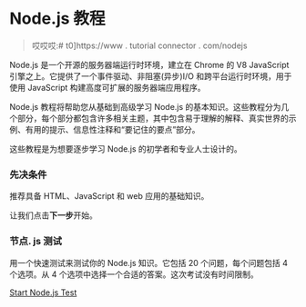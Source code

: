 # Node.js 教程

> 哎哎哎:# t0]https://www . tutorial connector . com/nodejs

Node.js 是一个开源的服务器端运行时环境，建立在 Chrome 的 V8 JavaScript 引擎之上。它提供了一个事件驱动、非阻塞(异步)I/O 和跨平台运行时环境，用于使用 JavaScript 构建高度可扩展的服务器端应用程序。

Node.js 教程将帮助您从基础到高级学习 Node.js 的基本知识。这些教程分为几个部分，每个部分都包含许多相关主题，其中包含易于理解的解释、真实世界的示例、有用的提示、信息性注释和“要记住的要点”部分。

这些教程是为想要逐步学习 Node.js 的初学者和专业人士设计的。

### 先决条件

推荐具备 HTML、JavaScript 和 web 应用的基础知识。

让我们点击**下一步**开始。

### 节点. js 测试

用一个快速测试来测试你的 Node.js 知识。它包括 20 个问题，每个问题包括 4 个选项。从 4 个选项中选择一个合适的答案。这次考试没有时间限制。

[Start Node.js Test](/online-test/nodejs-test)
